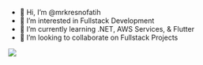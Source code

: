 - 👋 Hi, I’m @mrkresnofatih
- 👀 I’m interested in Fullstack Development
- 🌱 I’m currently learning .NET, AWS Services, & Flutter
- 💞️ I’m looking to collaborate on Fullstack Projects

![](https://github.com/mrkresnofatih/readme-github-stats/blob/master/generated/languages.svg)
